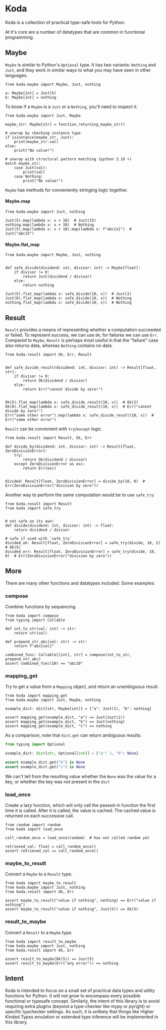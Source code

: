 # Koda

Koda is a collection of practical type-safe tools for Python.

At it's core are a number of datatypes that are common in functional programming.

## Maybe

`Maybe` is similar to Python's `Optional` type. It has two variants: `Nothing` and `Just`, and they work in similar ways
to what you may have seen in other languages.

```python3
from koda.maybe import Maybe, Just, nothing

a: Maybe[int] = Just(5)
b: Maybe[int] = nothing
```

To know if a `Maybe` is a `Just` or a `Nothing`, you'll need to inspect it.

```python3
from koda.maybe import Just, Maybe

maybe_str: Maybe[str] = function_returning_maybe_str()

# unwrap by checking instance type
if isinstance(maybe_str, Just):
    print(maybe_str.val)
else:
    print("No value!")

# unwrap with structural pattern matching (python 3.10 +)
match maybe_str:
    case Just(val):
        print(val)
    case Nothing:
        print("No value!")
```

`Maybe` has methods for conveniently stringing logic together.

#### Maybe.map

```python3
from koda.maybe import Just, nothing

Just(5).map(lambda x: x + 10)  # Just(15)
nothing.map(lambda x: x + 10)  # Nothing
Just(5).map(lambda x: x + 10).map(lambda x: f"abc{x}")  # Just("abc15")
```

#### Maybe.flat_map

```python3
from koda.maybe import Maybe, Just, nothing


def safe_divide(dividend: int, divisor: int) -> Maybe[float]:
    if divisor != 0:
        return Just(dividend / divisor)
    else:
        return nothing

Just(5).flat_map(lambda x: safe_divide(10, x))  # Just(2)
Just(0).flat_map(lambda x: safe_divide(10, x))  # Nothing
nothing.flat_map(lambda x: safe_divide(10, x))  # Nothing
```

## Result

`Result` provides a means of representing whether a computation succeeded or failed. To represent success, we can use `OK`;
for failures we can use `Err`. Compared to `Maybe`, `Result` is perhaps most useful in that the "failure" case also returns data,
whereas `Nothing` contains no data.

```python3
from koda.result import Ok, Err, Result 


def safe_divide_result(dividend: int, divisor: int) -> Result[float, str]:
    if divisor != 0:
        return Ok(dividend / divisor)
    else:
        return Err("cannot divide by zero!")


Ok(5).flat_map(lambda x: safe_divide_result(10, x))  # Ok(2)
Ok(0).flat_map(lambda x: safe_divide_result(10, x))  # Err("cannot divide by zero!") 
Err("some other error").map(lambda x: safe_divide_result(10, x))  # Err("some other error")
```

`Result` can be convenient with `try`/`except` logic.
```python3
from koda.result import Result, Ok, Err

def divide_by(dividend: int, divisor: int) -> Result[float, ZeroDivisionError]:
    try:
        return Ok(dividend / divisor)
    except ZeroDivisionError as exc:
        return Err(exc)


divided: Result[float, ZeroDivisionError] = divide_by(10, 0)  # Err(ZeroDivisionError("division by zero"))
```

Another way to perform the same computation would be to use `safe_try`:
```python3
from koda.result import Result
from koda import safe_try


# not safe on its own!
def divide(dividend: int, divisor: int) -> float:
    return dividend / divisor

# safe if used with `safe_try`
divided_ok: Result[float, ZeroDivisionError] = safe_try(divide, 10, 2)  # Ok(5)
divided_err: Result[float, ZeroDivisionError] = safe_try(divide, 10, 0)  # Err(ZeroDivisionError("division by zero"))
```

## More

There are many other functions and datatypes included. Some examples:

### compose
Combine functions by sequencing.

```python3
from koda import compose
from typing import Callable

def int_to_str(val: int) -> str:
    return str(val)

def prepend_str_abc(val: str) -> str:
    return f"abc{val}"    

combined_func: Callable[[int], str] = compose(int_to_str, prepend_str_abc)
assert combined_func(10) == "abc10"
```

### mapping_get
Try to get a value from a `Mapping` object, and return an unambiguous result.

```python3
from koda import mapping_get
from koda.maybe import Just, Maybe, nothing

example_dict: dict[str, Maybe[int]] = {"a": Just(1), "b": nothing}

assert mapping_get(example_dict, "a") == Just(Just(1))
assert mapping_get(example_dict, "b") == Just(nothing)
assert mapping_get(example_dict, "c") == nothing
```

As a comparison, note that `dict.get` can return ambiguous results:
```python
from typing import Optional

example_dict: dict[str, Optional[int]] = {"a": 1, "b": None}

assert example_dict.get("b") is None
assert example_dict.get("c") is None
```
We can't tell from the resulting value whether the `None` was the 
value for a key, or whether the key was not present in the `dict`

### load_once
Create a lazy function, which will only call the passed-in function
the first time it is called. After it is called, the value is cached.
The cached value is returned on each successive call.
```python3
from random import random
from koda import load_once

call_random_once = load_once(random)  # has not called random yet

retrieved_val: float = call_random_once()
assert retrieved_val == call_random_once()
```

### maybe_to_result

Convert a `Maybe` to a `Result` type.

```python3
from koda import maybe_to_result
from koda.maybe import Just, nothing
from koda.result import Ok, Err

assert maybe_to_result("value if nothing", nothing) == Err("value if nothing")
assert maybe_to_result("value if nothing", Just(5)) == Ok(5)
```

### result_to_maybe

Convert a `Result` to a `Maybe` type.

```python3
from koda import result_to_maybe
from koda.maybe import Just, nothing
from koda.result import Ok, Err

assert result_to_maybe(Ok(5)) == Just(5)
assert result_to_maybe(Err("any error")) == nothing 
```

## Intent

Koda is intended to focus on a small set of practical data types and utility functions for Python. It will not 
grow to encompass every possible functional or typesafe concept. Similarly, the intent of this library is to avoid 
requiring extra plugins (beyond a type-checker like mypy or pyright) or specific typchecker settings. As such,
it is unlikely that things like Higher Kinded Types emulation or extended type inference will be implemented in this 
library.
